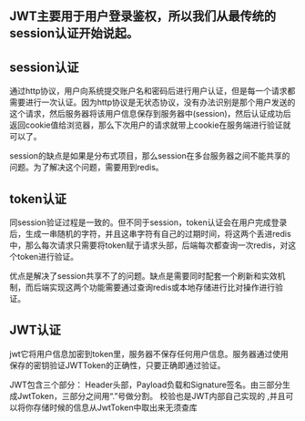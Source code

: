 ## JWT主要用于用户登录鉴权，所以我们从最传统的session认证开始说起。

## session认证

通过http协议，用户向系统提交账户名和密码后进行用户认证，但是每一个请求都需要进行一次认证。因为http协议是无状态协议，没有办法识别是那个用户发送的这个请求，然后服务器将该用户信息保存到服务器中(session)，然后认证成功后返回cookie值给浏览器，那么下次用户的请求就带上cookie在服务端进行验证就可以了。

session的缺点是如果是分布式项目，那么session在多台服务器之间不能共享的问题。为了解决这个问题，需要用到redis。

## token认证

同session验证过程是一致的。但不同于session，token认证会在用户完成登录后，生成一串随机的字符，并且这串字符有自己的过期时间，将这两个丢进redis中，那么每次请求只需要将token赋于请求头部，后端每次都查询一次redis，对这个token进行验证。

优点是解决了session共享不了的问题。缺点是需要同时配套一个刷新和实效机制，而后端实现这两个功能需要通过查询redis或本地存储进行比对操作进行验证。

## JWT认证

jwt它将用户信息加密到token里，服务器不保存任何用户信息。服务器通过使用保存的密钥验证JWTToken的正确性，只要正确即通过验证。

JWT包含三个部分： Header头部，Payload负载和Signature签名。由三部分生成JwtToken，三部分之间用“.”号做分割。 校验也是JWT内部自己实现的 ,并且可以将你存储时候的信息从JwtToken中取出来无须查库